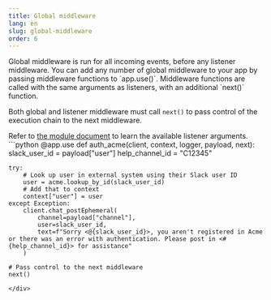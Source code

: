```yaml
---
title: Global middleware
lang: en
slug: global-middleware
order: 6
---
```


<div class="section-content">
Global middleware is run for all incoming events, before any listener middleware. You can add any number of global middleware to your app by passing middleware functions to `app.use()`. Middleware functions are called with the same arguments as listeners, with an additional `next()` function.

Both global and listener middleware must call `next()` to pass control of the execution chain to the next middleware. 
</div>

<div>
<span class="annotation">Refer to <a href="https://slack.dev/bolt-python/api-docs/slack_bolt/kwargs_injection/args.html" target="_blank">the module document</a> to learn the available listener arguments.</span>
```python
@app.use
def auth_acme(client, context, logger, payload, next):
    slack_user_id = payload["user"]
    help_channel_id = "C12345"

    try:
        # Look up user in external system using their Slack user ID
        user = acme.lookup_by_id(slack_user_id)
        # Add that to context
        context["user"] = user
    except Exception:
        client.chat_postEphemeral(
            channel=payload["channel"],
            user=slack_user_id,
            text=f"Sorry <@{slack_user_id}>, you aren't registered in Acme or there was an error with authentication. Please post in <#{help_channel_id}> for assistance"
        )

    # Pass control to the next middleware
    next()
```
</div>
